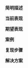 <!-- Issue Bug Template -->

<!--**对应TAPD**  -->
<!--[](url)-->

<!--**对应sentry**  -->
<!--[](url)-->

**简明描述**  

**当前表现**  

**期望表现**  

**案例**  
<!--建个项目或者贴上链接，可能的话还需要 账号密码-->

**复现步骤**  

**解决方案**  

<!--**相关 logs 或 截图【控制台输出、日志、代码】**  -->
<!--贴下 控制台输出、日志、代码。使用 代码块 ``` 格式化以便阅读-->
